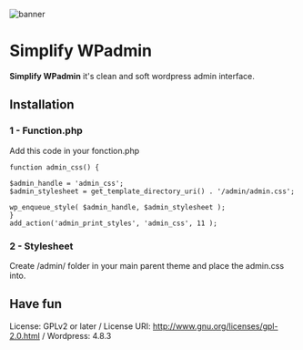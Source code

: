 ![banner](https://github.com/SylvainBTL/Simplify-WPadmin/#)


# Simplify WPadmin

**Simplify WPadmin** it's clean and soft wordpress admin interface.

## Installation

###  1 - Function.php

Add this code in your fonction.php

```
function admin_css() {

$admin_handle = 'admin_css';
$admin_stylesheet = get_template_directory_uri() . '/admin/admin.css';

wp_enqueue_style( $admin_handle, $admin_stylesheet );
}
add_action('admin_print_styles', 'admin_css', 11 );

```


### 2 - Stylesheet

Create /admin/ folder in your main parent theme and place the admin.css into.


## Have fun

License: GPLv2 or later /
License URI: http://www.gnu.org/licenses/gpl-2.0.html /
Wordpress: 4.8.3 

